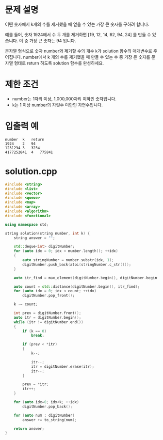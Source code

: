 # 문제 설명
어떤 숫자에서 k개의 수를 제거했을 때 얻을 수 있는 가장 큰 숫자를 구하려 합니다.

예를 들어, 숫자 1924에서 수 두 개를 제거하면 [19, 12, 14, 92, 94, 24] 를 만들 수 있습니다. 이 중 가장 큰 숫자는 94 입니다.

문자열 형식으로 숫자 number와 제거할 수의 개수 k가 solution 함수의 매개변수로 주어집니다. number에서 k 개의 수를 제거했을 때 만들 수 있는 수 중 가장 큰 숫자를 문자열 형태로 return 하도록 solution 함수를 완성하세요.

# 제한 조건
- number는 1자리 이상, 1,000,000자리 이하인 숫자입니다.
- k는 1 이상 number의 자릿수 미만인 자연수입니다.

# 입출력 예
```
number	k	return
1924	2	94
1231234	3	3234
4177252841	4	775841
```

# solution.cpp
```cpp
#include <string>
#include <list>
#include <vector>
#include <queue>
#include <map>
#include <array>
#include <algorithm>
#include <functional> 

using namespace std;

string solution(string number, int k) {
	string answer = "";

	std::deque<int> digitNumber;
	for (auto idx = 0; idx < number.length(); ++idx)
	{
		auto stringNumber = number.substr(idx, 1);
		digitNumber.push_back(atoi(stringNumber.c_str()));
	}

	auto itr_find = max_element(digitNumber.begin(), digitNumber.begin() + k);

	auto count = std::distance(digitNumber.begin(), itr_find);
	for (auto idx = 0; idx < count; ++idx)
		digitNumber.pop_front();

	k -= count;

	int prev = digitNumber.front();
	auto itr = digitNumber.begin();
	while (itr != digitNumber.end())
	{
		if (k == 0)
			break;

		if (prev < *itr)
		{
			k--;

			itr--;
			itr = digitNumber.erase(itr);
			itr--;
		}

		prev = *itr;
		itr++;
	}

	for (auto idx=0; idx<k; ++idx)
		digitNumber.pop_back();

	for (auto num : digitNumber)
		answer += to_string(num);

	return answer;
}
```